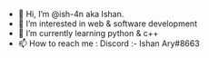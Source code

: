 - 👋 Hi, I’m @ish-4n aka Ishan.
- 👀 I’m interested in web & software development
- 🌱 I’m currently learning python & c++
- 📫 How to reach me : Discord :- Ishan Ary#8663
